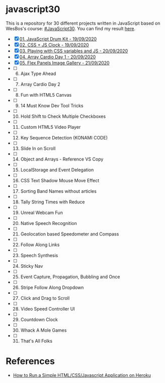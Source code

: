# javascript30
This is a repository for 30 different projects written in JavaScript based on WesBos's course: [#JavaScript30](https://javascript30.com). You can find my result [here](https://javascript30project.herokuapp.com).
- [X] [01. JavaScript Drum Kit - 19/09/2020](https://github.com/capkimquang/javascript30/tree/master/challenge/01)
- [X] [02. CSS + JS Clock - 19/09/2020](https://github.com/capkimquang/javascript30/tree/master/challenge/02)
- [X] [03. Playing with CSS variables and JS - 20/09/2020](https://github.com/capkimquang/javascript30/tree/master/challenge/03)
- [X] [04. Array Cardio Day 1 - 20/09/2020](https://github.com/capkimquang/javascript30/tree/master/challenge/04)
- [X] [05. Flex Panels Image Gallery - 21/09/2020](https://github.com/capkimquang/javascript30/tree/master/challenge/05)
- [ ] 06. Ajax Type Ahead
- [ ] 07. Array Cardio Day 2
- [ ] 08. Fun with HTML5 Canvas
- [ ] 09. 14 Must Know Dev Tool Tricks
- [ ] 10. Hold Shift to Check Multiple Checkboxes
- [ ] 11. Custom HTML5 Video Player
- [ ] 12. Key Sequence Detection (KONAMI CODE)
- [ ] 13. Slide In on Scroll
- [ ] 14. Object and Arrays - Reference VS Copy
- [ ] 15. LocalStorage and Event Delegation
- [ ] 16. CSS Text Shadow Mouse Move Effect
- [ ] 17. Sorting Band Names without articles
- [ ] 18. Tally String Times with Reduce
- [ ] 19. Unreal Webcam Fun
- [ ] 20. Native Speech Recognition
- [ ] 21. Geolocation based Speedometer and Compass
- [ ] 22. Follow Along Links
- [ ] 23. Speech Synthesis
- [ ] 24. Sticky Nav
- [ ] 25. Event Capture, Propagation, Bubbling and Once
- [ ] 26. Stripe Follow Along Dropdown
- [ ] 27. Click and Drag to Scroll
- [ ] 28. Video Speed Controller UI
- [ ] 29. Countdown Clock
- [ ] 30. Whack A Mole Games
- [ ] 31. That's All Folks

# References
- [How to Run a Simple HTML/CSS/Javascript Application on Heroku](https://medium.com/@winnieliang/how-to-run-a-simple-html-css-javascript-application-on-heroku-4e664c541b0b)
